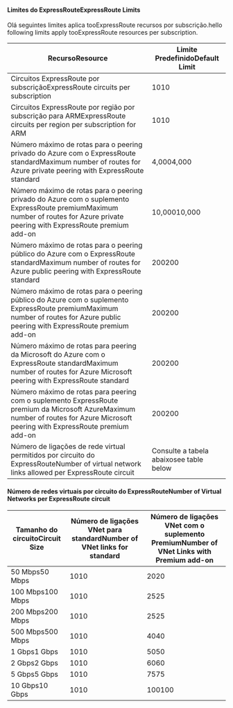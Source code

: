 #### <a name="expressroute-limits"></a><span data-ttu-id="a2dc9-101">Limites do ExpressRoute</span><span class="sxs-lookup"><span data-stu-id="a2dc9-101">ExpressRoute Limits</span></span>
<span data-ttu-id="a2dc9-102">Olá seguintes limites aplica tooExpressRoute recursos por subscrição.</span><span class="sxs-lookup"><span data-stu-id="a2dc9-102">hello following limits apply tooExpressRoute resources per subscription.</span></span>

| <span data-ttu-id="a2dc9-103">Recurso</span><span class="sxs-lookup"><span data-stu-id="a2dc9-103">Resource</span></span> | <span data-ttu-id="a2dc9-104">Limite Predefinido</span><span class="sxs-lookup"><span data-stu-id="a2dc9-104">Default Limit</span></span> |
| --- | --- |
| <span data-ttu-id="a2dc9-105">Circuitos ExpressRoute por subscrição</span><span class="sxs-lookup"><span data-stu-id="a2dc9-105">ExpressRoute circuits per subscription</span></span> |<span data-ttu-id="a2dc9-106">10</span><span class="sxs-lookup"><span data-stu-id="a2dc9-106">10</span></span> |
| <span data-ttu-id="a2dc9-107">Circuitos ExpressRoute por região por subscrição para ARM</span><span class="sxs-lookup"><span data-stu-id="a2dc9-107">ExpressRoute circuits per region per subscription for ARM</span></span> |<span data-ttu-id="a2dc9-108">10</span><span class="sxs-lookup"><span data-stu-id="a2dc9-108">10</span></span> |
| <span data-ttu-id="a2dc9-109">Número máximo de rotas para o peering privado do Azure com o ExpressRoute standard</span><span class="sxs-lookup"><span data-stu-id="a2dc9-109">Maximum number of routes for Azure private peering with ExpressRoute standard</span></span> |<span data-ttu-id="a2dc9-110">4,000</span><span class="sxs-lookup"><span data-stu-id="a2dc9-110">4,000</span></span> |
| <span data-ttu-id="a2dc9-111">Número máximo de rotas para o peering privado do Azure com o suplemento ExpressRoute premium</span><span class="sxs-lookup"><span data-stu-id="a2dc9-111">Maximum number of routes for Azure private peering with ExpressRoute premium add-on</span></span> |<span data-ttu-id="a2dc9-112">10,000</span><span class="sxs-lookup"><span data-stu-id="a2dc9-112">10,000</span></span> |
| <span data-ttu-id="a2dc9-113">Número máximo de rotas para o peering público do Azure com o ExpressRoute standard</span><span class="sxs-lookup"><span data-stu-id="a2dc9-113">Maximum number of routes for Azure public peering with ExpressRoute standard</span></span> |<span data-ttu-id="a2dc9-114">200</span><span class="sxs-lookup"><span data-stu-id="a2dc9-114">200</span></span> |
| <span data-ttu-id="a2dc9-115">Número máximo de rotas para o peering público do Azure com o suplemento ExpressRoute premium</span><span class="sxs-lookup"><span data-stu-id="a2dc9-115">Maximum number of routes for Azure public peering with ExpressRoute premium add-on</span></span> |<span data-ttu-id="a2dc9-116">200</span><span class="sxs-lookup"><span data-stu-id="a2dc9-116">200</span></span> |
| <span data-ttu-id="a2dc9-117">Número máximo de rotas para peering da Microsoft do Azure com o ExpressRoute standard</span><span class="sxs-lookup"><span data-stu-id="a2dc9-117">Maximum number of routes for Azure Microsoft peering with ExpressRoute standard</span></span> |<span data-ttu-id="a2dc9-118">200</span><span class="sxs-lookup"><span data-stu-id="a2dc9-118">200</span></span> |
| <span data-ttu-id="a2dc9-119">Número máximo de rotas para peering com o suplemento ExpressRoute premium da Microsoft Azure</span><span class="sxs-lookup"><span data-stu-id="a2dc9-119">Maximum number of routes for Azure Microsoft peering with ExpressRoute premium add-on</span></span> |<span data-ttu-id="a2dc9-120">200</span><span class="sxs-lookup"><span data-stu-id="a2dc9-120">200</span></span> |
| <span data-ttu-id="a2dc9-121">Número de ligações de rede virtual permitidos por circuito do ExpressRoute</span><span class="sxs-lookup"><span data-stu-id="a2dc9-121">Number of virtual network links allowed per ExpressRoute circuit</span></span> |<span data-ttu-id="a2dc9-122">Consulte a tabela abaixo</span><span class="sxs-lookup"><span data-stu-id="a2dc9-122">see table below</span></span> |

#### <a name="number-of-virtual-networks-per-expressroute-circuit"></a><span data-ttu-id="a2dc9-123">Número de redes virtuais por circuito do ExpressRoute</span><span class="sxs-lookup"><span data-stu-id="a2dc9-123">Number of Virtual Networks per ExpressRoute circuit</span></span>
| <span data-ttu-id="a2dc9-124">**Tamanho do circuito**</span><span class="sxs-lookup"><span data-stu-id="a2dc9-124">**Circuit Size**</span></span> | <span data-ttu-id="a2dc9-125">**Número de ligações VNet para standard**</span><span class="sxs-lookup"><span data-stu-id="a2dc9-125">**Number of VNet links for standard**</span></span> | <span data-ttu-id="a2dc9-126">**Número de ligações VNet com o suplemento Premium**</span><span class="sxs-lookup"><span data-stu-id="a2dc9-126">**Number of VNet Links with Premium add-on**</span></span> |
| --- | --- | --- |
| <span data-ttu-id="a2dc9-127">50 Mbps</span><span class="sxs-lookup"><span data-stu-id="a2dc9-127">50 Mbps</span></span> |<span data-ttu-id="a2dc9-128">10</span><span class="sxs-lookup"><span data-stu-id="a2dc9-128">10</span></span> |<span data-ttu-id="a2dc9-129">20</span><span class="sxs-lookup"><span data-stu-id="a2dc9-129">20</span></span> |
| <span data-ttu-id="a2dc9-130">100 Mbps</span><span class="sxs-lookup"><span data-stu-id="a2dc9-130">100 Mbps</span></span> |<span data-ttu-id="a2dc9-131">10</span><span class="sxs-lookup"><span data-stu-id="a2dc9-131">10</span></span> |<span data-ttu-id="a2dc9-132">25</span><span class="sxs-lookup"><span data-stu-id="a2dc9-132">25</span></span> |
| <span data-ttu-id="a2dc9-133">200 Mbps</span><span class="sxs-lookup"><span data-stu-id="a2dc9-133">200 Mbps</span></span> |<span data-ttu-id="a2dc9-134">10</span><span class="sxs-lookup"><span data-stu-id="a2dc9-134">10</span></span> |<span data-ttu-id="a2dc9-135">25</span><span class="sxs-lookup"><span data-stu-id="a2dc9-135">25</span></span> |
| <span data-ttu-id="a2dc9-136">500 Mbps</span><span class="sxs-lookup"><span data-stu-id="a2dc9-136">500 Mbps</span></span> |<span data-ttu-id="a2dc9-137">10</span><span class="sxs-lookup"><span data-stu-id="a2dc9-137">10</span></span> |<span data-ttu-id="a2dc9-138">40</span><span class="sxs-lookup"><span data-stu-id="a2dc9-138">40</span></span> |
| <span data-ttu-id="a2dc9-139">1 Gbps</span><span class="sxs-lookup"><span data-stu-id="a2dc9-139">1 Gbps</span></span> |<span data-ttu-id="a2dc9-140">10</span><span class="sxs-lookup"><span data-stu-id="a2dc9-140">10</span></span> |<span data-ttu-id="a2dc9-141">50</span><span class="sxs-lookup"><span data-stu-id="a2dc9-141">50</span></span> |
| <span data-ttu-id="a2dc9-142">2 Gbps</span><span class="sxs-lookup"><span data-stu-id="a2dc9-142">2 Gbps</span></span> |<span data-ttu-id="a2dc9-143">10</span><span class="sxs-lookup"><span data-stu-id="a2dc9-143">10</span></span> |<span data-ttu-id="a2dc9-144">60</span><span class="sxs-lookup"><span data-stu-id="a2dc9-144">60</span></span> |
| <span data-ttu-id="a2dc9-145">5 Gbps</span><span class="sxs-lookup"><span data-stu-id="a2dc9-145">5 Gbps</span></span> |<span data-ttu-id="a2dc9-146">10</span><span class="sxs-lookup"><span data-stu-id="a2dc9-146">10</span></span> |<span data-ttu-id="a2dc9-147">75</span><span class="sxs-lookup"><span data-stu-id="a2dc9-147">75</span></span> |
| <span data-ttu-id="a2dc9-148">10 Gbps</span><span class="sxs-lookup"><span data-stu-id="a2dc9-148">10 Gbps</span></span> |<span data-ttu-id="a2dc9-149">10</span><span class="sxs-lookup"><span data-stu-id="a2dc9-149">10</span></span> |<span data-ttu-id="a2dc9-150">100</span><span class="sxs-lookup"><span data-stu-id="a2dc9-150">100</span></span> |

